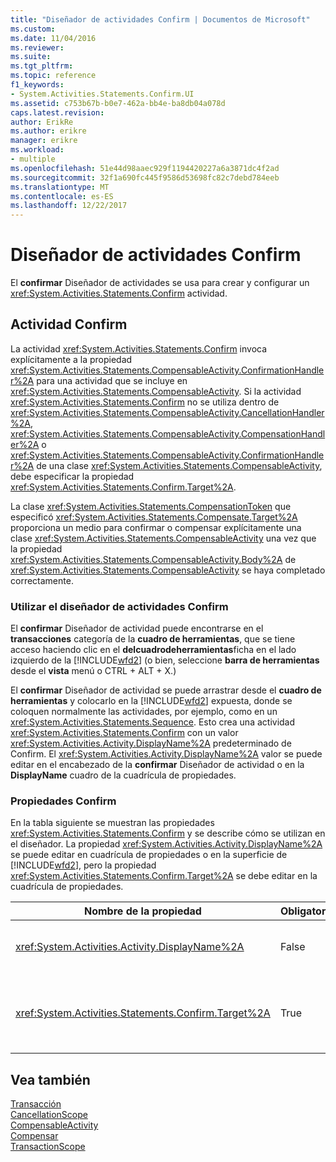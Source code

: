 ```yaml
---
title: "Diseñador de actividades Confirm | Documentos de Microsoft"
ms.custom: 
ms.date: 11/04/2016
ms.reviewer: 
ms.suite: 
ms.tgt_pltfrm: 
ms.topic: reference
f1_keywords:
- System.Activities.Statements.Confirm.UI
ms.assetid: c753b67b-b0e7-462a-bb4e-ba8db04a078d
caps.latest.revision: 
author: ErikRe
ms.author: erikre
manager: erikre
ms.workload:
- multiple
ms.openlocfilehash: 51e44d98aaec929f1194420227a6a3871dc4f2ad
ms.sourcegitcommit: 32f1a690fc445f9586d53698fc82c7debd784eeb
ms.translationtype: MT
ms.contentlocale: es-ES
ms.lasthandoff: 12/22/2017
---
```

# <a name="confirm-activity-designer"></a>Diseñador de actividades Confirm
El **confirmar** Diseñador de actividades se usa para crear y configurar un <xref:System.Activities.Statements.Confirm> actividad.  
  
## <a name="the-confirm-activity"></a>Actividad Confirm  
 La actividad <xref:System.Activities.Statements.Confirm> invoca explícitamente a la propiedad <xref:System.Activities.Statements.CompensableActivity.ConfirmationHandler%2A> para una actividad que se incluye en <xref:System.Activities.Statements.CompensableActivity>. Si la actividad <xref:System.Activities.Statements.Confirm> no se utiliza dentro de <xref:System.Activities.Statements.CompensableActivity.CancellationHandler%2A>, <xref:System.Activities.Statements.CompensableActivity.CompensationHandler%2A> o <xref:System.Activities.Statements.CompensableActivity.ConfirmationHandler%2A> de una clase <xref:System.Activities.Statements.CompensableActivity>, debe especificar la propiedad <xref:System.Activities.Statements.Confirm.Target%2A>.  
  
 La clase <xref:System.Activities.Statements.CompensationToken> que especificó <xref:System.Activities.Statements.Compensate.Target%2A> proporciona un medio para confirmar o compensar explícitamente una clase <xref:System.Activities.Statements.CompensableActivity> una vez que la propiedad <xref:System.Activities.Statements.CompensableActivity.Body%2A> de <xref:System.Activities.Statements.CompensableActivity> se haya completado correctamente.  
  
### <a name="using-the-confirm-activity-designer"></a>Utilizar el diseñador de actividades Confirm  
 El **confirmar** Diseñador de actividad puede encontrarse en el **transacciones** categoría de la **cuadro de herramientas**, que se tiene acceso haciendo clic en el **delcuadrodeherramientas**ficha en el lado izquierdo de la [!INCLUDE[wfd2](../workflow-designer/includes/wfd2_md.md)] (o bien, seleccione **barra de herramientas** desde el **vista** menú o CTRL + ALT + X.)  
  
 El **confirmar** Diseñador de actividad se puede arrastrar desde el **cuadro de herramientas** y colocarlo en la [!INCLUDE[wfd2](../workflow-designer/includes/wfd2_md.md)] expuesta, donde se coloquen normalmente las actividades, por ejemplo, como en un <xref:System.Activities.Statements.Sequence>. Esto crea una actividad <xref:System.Activities.Statements.Confirm> con un valor <xref:System.Activities.Activity.DisplayName%2A> predeterminado de Confirm. El <xref:System.Activities.Activity.DisplayName%2A> valor se puede editar en el encabezado de la **confirmar** Diseñador de actividad o en la **DisplayName** cuadro de la cuadrícula de propiedades.  
  
### <a name="the-confirm-properties"></a>Propiedades Confirm  
 En la tabla siguiente se muestran las propiedades <xref:System.Activities.Statements.Confirm> y se describe cómo se utilizan en el diseñador. La propiedad <xref:System.Activities.Activity.DisplayName%2A> se puede editar en cuadrícula de propiedades o en la superficie de [!INCLUDE[wfd2](../workflow-designer/includes/wfd2_md.md)], pero la propiedad <xref:System.Activities.Statements.Confirm.Target%2A> se debe editar en la cuadrícula de propiedades.  
  
|Nombre de la propiedad|Obligatorio|Uso|  
|-------------------|--------------|-----------|  
|<xref:System.Activities.Activity.DisplayName%2A>|False|Especifica el nombre opcional descriptivo de la actividad <xref:System.Activities.Statements.CancellationScope>. El valor predeterminado es Confirm.|  
|<xref:System.Activities.Statements.Confirm.Target%2A>|True|Especifica la clase <xref:System.Activities.InArgument%601> que contiene la clase <xref:System.Activities.Statements.CompensationToken> para esta actividad <xref:System.Activities.Statements.Confirm>.|  
  
## <a name="see-also"></a>Vea también  
 [Transacción](../workflow-designer/transaction-activity-designers.md)   
 [CancellationScope](../workflow-designer/cancellationscope-activity-designer.md)   
 [CompensableActivity](../workflow-designer/compensableactivity-activity-designer.md)   
 [Compensar](../workflow-designer/compensate-activity-designer.md)   
 [TransactionScope](../workflow-designer/transactionscope-activity-designer.md)